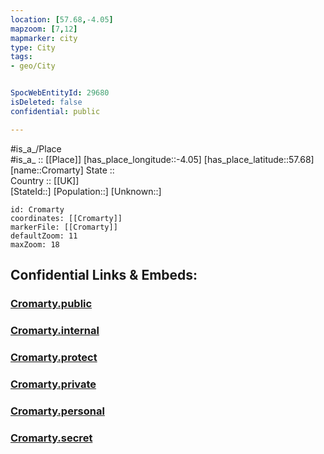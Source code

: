 ```yaml
---
location: [57.68,-4.05] 
mapzoom: [7,12] 
mapmarker: city 
type: City
tags:
- geo/City


SpocWebEntityId: 29680
isDeleted: false
confidential: public

---
```

#is_a_/Place  
#is_a_ :: [[Place]] 
[has_place_longitude::-4.05] 
[has_place_latitude::57.68] 
[name::Cromarty] 
State ::  
Country :: [[UK]]  
[StateId::] 
[Population::] 
[Unknown::] 


```leaflet
id: Cromarty
coordinates: [[Cromarty]] 
markerFile: [[Cromarty]] 
defaultZoom: 11 
maxZoom: 18
```


## Confidential Links & Embeds: 

### [Cromarty.public](/_public/\Earth\Continent\Europe\Europe~North\UK\Scotland\counties~Scotland\Highland\CityCromarty.public.md) 

### [Cromarty.internal](/_internal/\Earth\Continent\Europe\Europe~North\UK\Scotland\counties~Scotland\Highland\CityCromarty.internal.md) 

### [Cromarty.protect](/_protect/\Earth\Continent\Europe\Europe~North\UK\Scotland\counties~Scotland\Highland\CityCromarty.protect.md) 

### [Cromarty.private](/_private/\Earth\Continent\Europe\Europe~North\UK\Scotland\counties~Scotland\Highland\CityCromarty.private.md) 

### [Cromarty.personal](/_personal/\Earth\Continent\Europe\Europe~North\UK\Scotland\counties~Scotland\Highland\CityCromarty.personal.md) 

### [Cromarty.secret](/_secret/\Earth\Continent\Europe\Europe~North\UK\Scotland\counties~Scotland\Highland\CityCromarty.secret.md)

